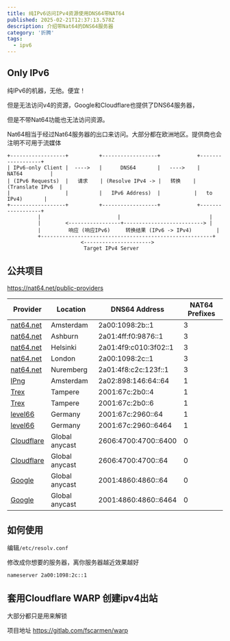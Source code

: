 ```yaml
---
title: 纯IPv6访问IPv4资源使用DNS64带NAT64
published: 2025-02-21T12:37:13.578Z
description: 介绍带Nat64的DNS64服务器
category: '折腾'
tags:
  - ipv6
---
```

## Only IPv6

纯IPv6的机器，无他。便宜！

但是无法访问v4的资源，Google和Cloudflare也提供了DNS64服务器，

但是不带Nat64功能也无法访问资源。

Nat64相当于经过Nat64服务器的出口来访问。大部分都在欧洲地区。提供商也会注明不可用于流媒体
```
+------------------+          +------------------+            +------------------+
| IPv6-only Client |  ---->   |      DNS64       |   ---->    |    NAT64         |
| (IPv6 Requests)  |   请求    | (Resolve IPv4 -> |   转换    | (Translate IPv6  |
|                  |          |   IPv6 Address)  |           |   to IPv4)       |
+------------------+          +------------------+            +------------------+
          |                         |                             |
          |        <-----------------+--------------------------> |
          |         响应 (响应IPv6)     转换结果 (IPv6 -> IPv4)        |
          +--------------------------------------------------------+
                        <---------------------->           
                         Target IPv4 Server
```

## 公共项目

https://nat64.net/public-providers

| Provider                                 | Location      | DNS64 Address                | NAT64 Prefixes |
|------------------------------------------|---------------|------------------------------|----------------|
| [nat64.net](https://nat64.net/)          | Amsterdam     | 2a00:1098:2b::1              | 3              |
| [nat64.net](https://nat64.net/)          | Ashburn       | 2a01:4ff:f0:9876::1          | 3              |
| [nat64.net](https://nat64.net/)          | Helsinki      | 2a01:4f9:c010:3f02::1        | 3              |
| [nat64.net](https://nat64.net/)          | London        | 2a00:1098:2c::1              | 3              |
| [nat64.net](https://nat64.net/)          | Nuremberg     | 2a01:4f8:c2c:123f::1         | 3              |
| [IPng](https://ipng.ch/s/articles/2024/05/25/nat64-1.html) | Amsterdam     | 2a02:898:146:64::64         | 1              |
| [Trex](http://www.trex.fi/2011/dns64.html) | Tampere       | 2001:67c:2b0::4              | 1              |
| [Trex](http://www.trex.fi/2011/dns64.html) | Tampere       | 2001:67c:2b0::6              | 1              |
| [level66](https://noc.level66.network/services/nat64/) | Germany       | 2001:67c:2960::64           | 1              |
| [level66](https://noc.level66.network/services/nat64/) | Germany       | 2001:67c:2960::6464         | 1              |
| [Cloudflare](https://developers.cloudflare.com/1.1.1.1/ipv6-networks/) | Global anycast | 2606:4700:4700::6400       | 0              |
| [Cloudflare](https://developers.cloudflare.com/1.1.1.1/ipv6-networks/) | Global anycast | 2606:4700:4700::64         | 0              |
| [Google](https://developers.google.com/speed/public-dns/docs/dns64) | Global anycast | 2001:4860:4860::64         | 0              |
| [Google](https://developers.google.com/speed/public-dns/docs/dns64) | Global anycast | 2001:4860:4860::6464       | 0              |

## 如何使用

编辑`/etc/resolv.conf` 

修改成你想要的服务器，离你服务器越近效果越好

`nameserver 2a00:1098:2c::1`

## 套用Cloudflare WARP 创建ipv4出站

大部分都只是用来解锁

项目地址 https://gitlab.com/fscarmen/warp
